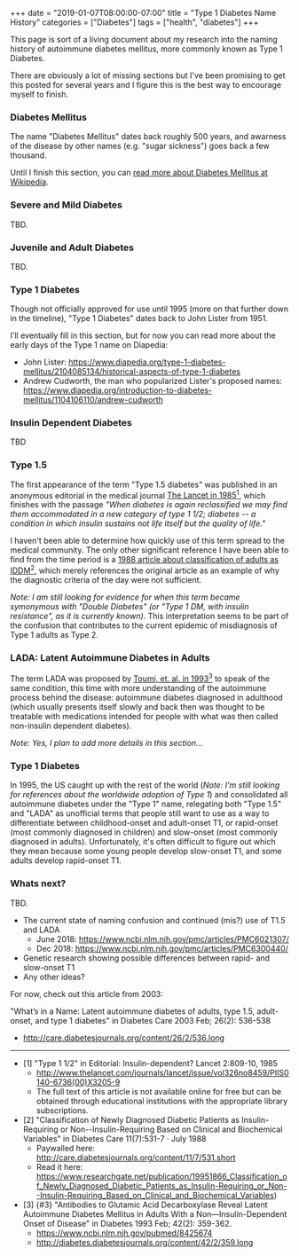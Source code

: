 +++
date = "2019-01-07T08:00:00-07:00"
title = "Type 1 Diabetes Name History"
categories = ["Diabetes"]
tags = ["health", "diabetes"]
+++

This page is sort of a living document about my research into the naming history of autoimmune diabetes mellitus, more commonly known as Type 1 Diabetes.

There are obviously a lot of missing sections but I've been promising to get this posted for several years and I figure this is the best way to encourage myself to finish.

### Diabetes Mellitus

The name "Diabetes Mellitus" dates back roughly 500 years, and awarness of the disease by other names (e.g. "sugar sickness") goes back a few thousand.

Until I finish this section, you can [read more about Diabetes Mellitus at Wikipedia](https://en.wikipedia.org/wiki/Diabetes_mellitus).

### Severe and Mild Diabetes

TBD.

### Juvenile and Adult Diabetes

TBD.

### Type 1 Diabetes

Though not officially approved for use until 1995 (more on that further down in the timeline), "Type 1 Diabetes" dates back to John Lister from 1951.

I'll eventually fill in this section, but for now you can read more about the early days of the Type 1 name on Diapedia:

* John Lister: https://www.diapedia.org/type-1-diabetes-mellitus/2104085134/historical-aspects-of-type-1-diabetes
* Andrew Cudworth, the man who popularized Lister's proposed names: https://www.diapedia.org/introduction-to-diabetes-mellitus/1104106110/andrew-cudworth


### Insulin Dependent Diabetes

TBD

### Type 1.5

The first appearance of the term "Type 1.5 diabetes" was published in an anonymous editorial in the medical journal [The Lancet in 1985<sup>1</sup>](#1), which finishes with the passage _"When diabetes is again reclassified we may find them accommodated in a new category of type 1 1/2; diabetes -- a condition in which insulin sustains not life itself but the quality of life."_

I haven't been able to determine how quickly use of this term spread to the medical community.  The only other significant reference I have been able to find from the time period is a [1988 article about classification of adults as IDDM<sup>2</sup>](#2), which merely references the original article as an example of why the diagnostic criteria of the day were not sufficient.

_Note: I am still looking for evidence for when this term became symonymous with "Double Diabetes" (or "Type 1 DM, with insulin resistance", as it is currently known)._ This interpretation seems to be part of the confusion that contributes to the current epidemic of misdiagnosis of Type 1 adults as Type 2.

### LADA: Latent Autoimmune Diabetes in Adults

The term LADA was proposed by [Toumi, et. al. in 1993<sup>3</sup>](#3) to speak of the same condition, this time with more understanding of the autoimmune process behind the disease: autoimmune diabetes diagnosed in adulthood (which usually presents itself slowly and back then was thought to be treatable with medications intended for people with what was then called non-insulin dependent diabetes).

_Note: Yes, I plan to add more details in this section..._

### Type 1 Diabetes

In 1995, the US caught up with the rest of the world (_Note: I'm still looking for references about the worldwide adoption of Type 1_) and consolidated all autoimmune diabetes under the "Type 1" name, relegating both "Type 1.5" and "LADA" as unofficial terms that people still want to use as a way to differentiate between childhood-onset and adult-onset T1, or rapid-onset (most commonly diagnosed in children) and slow-onset (most commonly diagnosed in adults).  Unfortunately, it's often difficult to figure out which they mean because some young people develop slow-onset T1, and some adults develop rapid-onset T1.

### Whats next?

TBD.

* The current state of naming confusion and continued (mis?) use of T1.5 and LADA
  * June 2018: https://www.ncbi.nlm.nih.gov/pmc/articles/PMC6021307/
  * Dec 2018: https://www.ncbi.nlm.nih.gov/pmc/articles/PMC6300440/
* Genetic research showing possible differences between rapid- and slow-onset T1
* Any other ideas?

For now, check out this article from 2003:

"What’s in a Name: Latent autoimmune diabetes of adults, type 1.5, adult-onset, and type 1 diabetes" in Diabetes Care 2003 Feb; 26(2): 536-538
- http://care.diabetesjournals.org/content/26/2/536.long

---

<!-- pity hugo won't process this:  div markdown="1" style="font-size: 80%" -->

- <a name="1"></a>\[1] "Type 1 1/2" in Editorial: Insulin-dependent? Lancet 2:809-10, 1985
  - http://www.thelancet.com/journals/lancet/issue/vol326no8459/PIIS0140-6736(00)X3205-9
  - The full text of this article is not available online for free but can be obtained through educational institutions with the appropriate library subscriptions.
- <a name="2"></a>\[2] "Classification of Newly Diagnosed Diabetic Patients as Insulin-Requiring or Non--Insulin-Requiring Based on Clinical and Biochemical Variables" in Diabetes Care 11(7):531-7 · July 1988
  - Paywalled here: http://care.diabetesjournals.org/content/11/7/531.short
  - Read it here: https://www.researchgate.net/publication/19951866_Classification_of_Newly_Diagnosed_Diabetic_Patients_as_Insulin-Requiring_or_Non--Insulin-Requiring_Based_on_Clinical_and_Biochemical_Variables)
- <a name="3"></a>\[3] {#3} "Antibodies to Glutamic Acid Decarboxylase Reveal Latent Autoimmune Diabetes Mellitus in Adults With a Non—Insulin-Dependent Onset of Disease" in Diabetes 1993 Feb; 42(2): 359-362.
  - https://www.ncbi.nlm.nih.gov/pubmed/8425674
  - http://diabetes.diabetesjournals.org/content/42/2/359.long

<!-- /div -->
